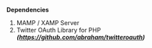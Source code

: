 **Dependencies**

1. MAMP / XAMP Server 
2. Twitter OAuth Library for PHP **_(https://github.com/abraham/twitteroauth)_**